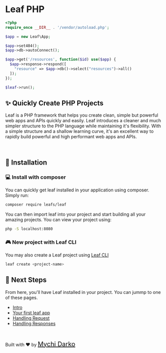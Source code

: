 # Leaf PHP

```php
<?php
require_once __DIR__ . '/vendor/autoload.php';

$app = new Leaf\App;

$app->set404();
$app->db->autoConnect();

$app->get('/resources', function($id) use($app) {
  $app->response->respond([
    "resource" => $app->db()->select("resources")->all()
  ]);
});

$leaf->run();
```

## ✨ Quickly Create PHP Projects

Leaf is a PHP framework that helps you create clean, simple but powerful web apps and APIs quickly and easily. Leaf introduces a cleaner and much simpler structure to the PHP language while maintaining it's flexibility. With a simple structure and a shallow learning curve, it's an excellent way to rapidly build powerful and high performant web apps and APIs.

<br>

## 📂 Installation

### 💻 Install with composer

You can quickly get leaf installed in your application using composer. Simply run:

```bash
composer require leafs/leaf
```

You can then import leaf into your project and start building all your amazing projects. You can view your project using:

```bash
php -S localhost:8080
```

### 🎮 New project with Leaf CLI

You may also create a Leaf project using [Leaf CLI](/cli/)

```bash
leaf create <project-name>
```

## 🐾 Next Steps

From here, you'll have Leaf installed in your project. You can jummp to one of these pages.

- [Intro](leaf/v/2.5.0-beta/)
- [Your first leaf app](leaf/v/2.5.0-beta/intro/first)
- [Handling Request](leaf/v/2.5.0-beta/http/request)
- [Handling Responses](leaf/v/2.5.0-beta/http/response)

<br>

Built with ❤ by <a href="https://mychi.netlify.app" style="font-size: 20px; color: #111;" target="_blank">Mychi Darko</a>
